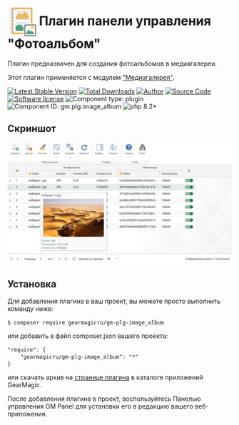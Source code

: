 # <img src="https://raw.githubusercontent.com/gearmagicru/gm-plg-image_album/refs/heads/master/assets/images/icon.svg" width="64px" height="64px" align="absmiddle"> Плагин панели управления "Фотоальбом"

Плагин предназначен для создания фотоальбомов в медиагалереи.

Этот плагин применяется с модулем ["Медиагалерея"](https://github.com/gearmagicru/gm-be-media_gallery).

[![Latest Stable Version](https://img.shields.io/packagist/v/gearmagicru/gm-plg-image_album.svg)](https://packagist.org/packages/gearmagicru/gm-plg-image_album)
[![Total Downloads](https://img.shields.io/packagist/dt/gearmagicru/gm-plg-image_album.svg)](https://packagist.org/packages/gearmagicru/gm-plg-image_album)
[![Author](https://img.shields.io/badge/author-anton.tivonenko@gmail.com-blue.svg)](mailto:anton.tivonenko@gmail.com)
[![Source Code](https://img.shields.io/badge/source-gearmagicru/gm--plg--image__album-blue.svg)](https://github.com/gearmagicru/gm-plg-image_album)
[![Software license](https://img.shields.io/badge/license-MIT-brightgreen.svg)](https://github.com/gearmagicru/gm-plg-image_album/blob/master/LICENSE)
![Component type: plugin](https://img.shields.io/badge/component%20type-plugin-green.svg)
![Component ID: gm.plg.image_album](https://img.shields.io/badge/component%20id-gm.plg.image__album-green.svg)
![php 8.2+](https://img.shields.io/badge/php-min%208.2-red.svg)

## Скриншот
<img src="https://github.com/gearmagicru/gm-plg-image_album/blob/master/assets/help/items-grid.png?raw=true">

## Установка

Для добавления плагина в ваш проект, вы можете просто выполнить команду ниже:

```
$ composer require gearmagicru/gm-plg-image_album
```

или добавить в файл composer.json вашего проекта:
```
"require": {
    "gearmagicru/gm-plg-image_album": "*"
}
```
или скачать архив на [странице плагина](https://apps.gearmagic.ru/component/gm-plg-image_album) в каталоге приложений GearMagic.

После добавления плагина в проект, воспользуйтесь Панелью управления GM Panel для установки его в редакцию вашего веб-приложения.
